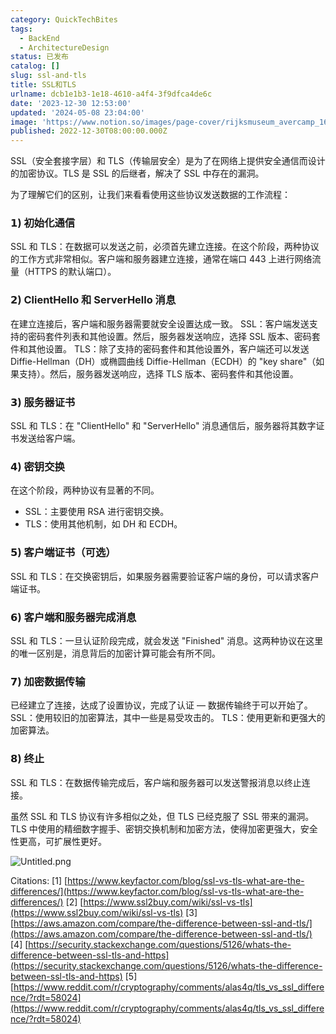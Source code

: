 ```yaml
---
category: QuickTechBites
tags:
  - BackEnd
  - ArchitectureDesign
status: 已发布
catalog: []
slug: ssl-and-tls
title: SSL和TLS
urlname: dcb1e1b3-1e18-4610-a4f4-3f9dfca4de6c
date: '2023-12-30 12:53:00'
updated: '2024-05-08 23:04:00'
image: 'https://www.notion.so/images/page-cover/rijksmuseum_avercamp_1620.jpg'
published: 2022-12-30T08:00:00.000Z
---
```


SSL（安全套接字层）和 TLS（传输层安全）是为了在网络上提供安全通信而设计的加密协议。TLS 是 SSL 的后继者，解决了 SSL 中存在的漏洞。


为了理解它们的区别，让我们来看看使用这些协议发送数据的工作流程：


### 𝟭) 初始化通信


SSL 和 TLS：在数据可以发送之前，必须首先建立连接。在这个阶段，两种协议的工作方式非常相似。客户端和服务器建立连接，通常在端口 443 上进行网络流量（HTTPS 的默认端口）。


### 𝟮) ClientHello 和 ServerHello 消息


在建立连接后，客户端和服务器需要就安全设置达成一致。
SSL：客户端发送支持的密码套件列表和其他设置。然后，服务器发送响应，选择 SSL 版本、密码套件和其他设置。
TLS：除了支持的密码套件和其他设置外，客户端还可以发送 Diffie-Hellman（DH）或椭圆曲线 Diffie-Hellman（ECDH）的 "key share"（如果支持）。然后，服务器发送响应，选择 TLS 版本、密码套件和其他设置。


### 𝟯) 服务器证书


SSL 和 TLS：在 "ClientHello" 和 "ServerHello" 消息通信后，服务器将其数字证书发送给客户端。


### 𝟰) 密钥交换


在这个阶段，两种协议有显著的不同。
- SSL：主要使用 RSA 进行密钥交换。
- TLS：使用其他机制，如 DH 和 ECDH。


### 𝟱) 客户端证书（可选）


SSL 和 TLS：在交换密钥后，如果服务器需要验证客户端的身份，可以请求客户端证书。


### 𝟲) 客户端和服务器完成消息


SSL 和 TLS：一旦认证阶段完成，就会发送 "Finished" 消息。这两种协议在这里的唯一区别是，消息背后的加密计算可能会有所不同。


### 𝟳) 加密数据传输


已经建立了连接，达成了设置协议，完成了认证 — 数据传输终于可以开始了。
SSL：使用较旧的加密算法，其中一些是易受攻击的。
TLS：使用更新和更强大的加密算法。


### 𝟴) 终止


SSL 和 TLS：在数据传输完成后，客户端和服务器可以发送警报消息以终止连接。


虽然 SSL 和 TLS 协议有许多相似之处，但 TLS 已经克服了 SSL 带来的漏洞。TLS 中使用的精细数字握手、密钥交换机制和加密方法，使得加密更强大，安全性更高，可扩展性更好。


![Untitled.png](https://prod-files-secure.s3.us-west-2.amazonaws.com/5d24fe63-e567-4804-86f9-9fdc62e13082/8ff987c5-7f31-4b50-83f5-c69ee7578c4a/Untitled.png?X-Amz-Algorithm=AWS4-HMAC-SHA256&X-Amz-Content-Sha256=UNSIGNED-PAYLOAD&X-Amz-Credential=ASIAZI2LB466XKY7OU6Q%2F20250316%2Fus-west-2%2Fs3%2Faws4_request&X-Amz-Date=20250316T213231Z&X-Amz-Expires=3600&X-Amz-Security-Token=IQoJb3JpZ2luX2VjEN3%2F%2F%2F%2F%2F%2F%2F%2F%2F%2FwEaCXVzLXdlc3QtMiJGMEQCIE1jOjuXWfTZwg6g9THePmr8bo3rxzAZy0j1M6XfjpyeAiBek9nMs1H%2FXMiu%2FlWLabuYcX97a3PaUD3Di8JJE7OtjCr%2FAwg2EAAaDDYzNzQyMzE4MzgwNSIMy%2FC38CtLwvdx7uS3KtwD4fAPRqzYy5WtMeHKyashFYV4sVtfKYwayaomZKuwGq%2BukD%2BOlQtPynrhe%2FN1ejBDfgz7zfiZ1orZUOf7HDEcAiT9Gs5hOf2Bt1cY2ygOk8NDOT3AEfbRTRNbxJrZ0eApAxfF34H7JTR2NgoDlbjcivyi10OqPE3M%2BpIXTavhxpyvn1MeBZuASC9yDWI9kWyaWpW%2FCZM9IS9blKTF6gbjDXOd8KSu6EY0MwBUL%2Fc%2FozaCGs%2FzH%2BxS5aC3PjLWqymkHIyLbyW4Sc1YwKKFSqW8Tlo9cSqUUYtEz%2Fr2wVxxxmE6qKku2GomJC%2B9lgYqpHlMGTGMvQ5brgW%2B6JdBCDopHaRJ9lIB%2BGCwOpm981clqYo42VjYFCogFlclWQZ%2FO1mL%2B1GOdUbqZnW0OCXta0qRxEtS%2ByzEQwAXczC1JU7d1PGexZY2f1jkX5D%2F5fDQuS%2Fkcivm8bFL0ZG%2FgTh2ivI2hVCmz40ZLJi0yV0wr%2FUTWPOYh%2FfUTpnwTVBExUA87fkO3Ow%2FF8dduZkMXv6oFQcgR1NqKXIsbJ%2FBWAPVH1ijr8mUBfJATTVdouty97dA6tepcHlu9%2BYRVhSdvT1baR58fdEbliuLgucmjf%2FqaL07VDgtSFCFsjqrUF%2BBzHkw%2FvzcvgY6pgGzxqAUrAYJO6HtoktU0wKgi%2BLERE5Djqf6eBYWHfL4v0mVNdzfrEQepwpBw5NeCdUtHDt%2Fr4XFZr54QNIIXPOhbffuhiCbQhskzTv0ZUGnROpqsEwxgaBlEcluFNDVcCsbVP5%2BCx4qkJuLtPJ%2Fa0Y2%2FdHVB4Y7B45i%2BtfapH9Of3ShUPQtF1Vlf10BG4Rgw1qctFk5aSu2xrWbx1d2lT6kKMr%2Bq0cP&X-Amz-Signature=2d2fe3d1084f4241f43b70787f39dbbc9ac05af38ed129a34fc58a982a7e7820&X-Amz-SignedHeaders=host&x-id=GetObject)


Citations:
[1] [https://www.keyfactor.com/blog/ssl-vs-tls-what-are-the-differences/](https://www.keyfactor.com/blog/ssl-vs-tls-what-are-the-differences/)
[2] [https://www.ssl2buy.com/wiki/ssl-vs-tls](https://www.ssl2buy.com/wiki/ssl-vs-tls)
[3] [https://aws.amazon.com/compare/the-difference-between-ssl-and-tls/](https://aws.amazon.com/compare/the-difference-between-ssl-and-tls/)
[4] [https://security.stackexchange.com/questions/5126/whats-the-difference-between-ssl-tls-and-https](https://security.stackexchange.com/questions/5126/whats-the-difference-between-ssl-tls-and-https)
[5] [https://www.reddit.com/r/cryptography/comments/alas4q/tls_vs_ssl_difference/?rdt=58024](https://www.reddit.com/r/cryptography/comments/alas4q/tls_vs_ssl_difference/?rdt=58024)

